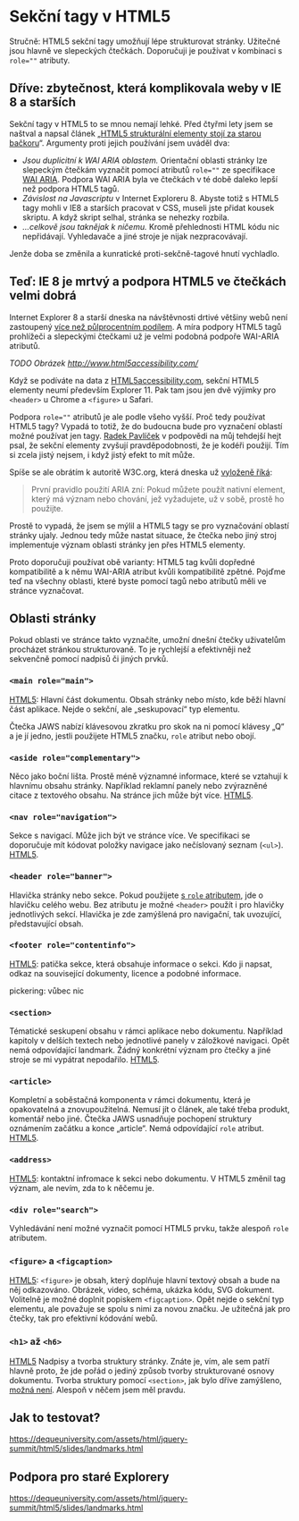# Sekční tagy v HTML5

Stručně: HTML5 sekční tagy umožňují lépe strukturovat stránky. Užitečné jsou hlavně ve slepeckých čtečkách. Doporučuji je používat v kombinaci s `role=""` atributy.


## Dříve: zbytečnost, která komplikovala weby v IE 8 a starších

Sekční tagy v HTML5 to se mnou nemají lehké. Před čtyřmi lety jsem se naštval a napsal článek „[HTML5 strukturální elementy stojí za starou bačkoru](http://kratce.vzhurudolu.cz/post/38371151431/html5-elementy)“. Argumenty proti jejich používání jsem uváděl dva:

- *Jsou duplicitní k WAI ARIA oblastem.* Orientační oblasti stránky lze slepeckým čtečkám vyznačit pomocí atributů `role=""` ze specifikace [WAI ARIA](wai-aria.md). Podpora WAI ARIA byla ve čtečkách v té době daleko lepší než podpora HTML5 tagů. 
- *Závislost na Javascriptu* v Internet Exploreru 8. Abyste totiž s HTML5 tagy mohli v IE8 a starších pracovat v CSS, museli jste přidat kousek skriptu. A když skript selhal, stránka se nehezky rozbila. 
- *…celkově jsou taknějak k ničemu.* Kromě přehlednosti HTML kódu nic nepřidávají. Vyhledavače a jiné stroje je nijak nezpracovávají.

Jenže doba se změnila a kunratické proti-sekčně-tagové hnutí vychladlo.  


## Teď: IE 8 je mrtvý  a podpora HTML5 ve čtečkách velmi dobrá

Internet Explorer 8 a starší dneska na návštěvnosti drtivé většiny webů není zastoupený [více než půlprocentním podílem](prohlizece.md). A míra podpory HTML5 tagů prohlížeči a slepeckými čtečkami už je velmi podobná podpoře WAI-ARIA atributů. 

*TODO Obrázek http://www.html5accessibility.com/*

Když se podíváte na data z [HTML5accessibility.com](http://www.html5accessibility.com/), sekční HTML5 elementy neumí především Explorer 11. Pak tam jsou jen dvě výjimky pro `<header>` u Chrome a `<figure>` u Safari.

Podpora `role=""` atributů je ale podle všeho vyšší. Proč tedy používat HTML5 tagy? 
Vypadá to totiž, že do budoucna bude pro vyznačení oblastí možné používat jen tagy. [Radek Pavlíček](http://poslepu.blogspot.cz/2012/12/proc-bych-nerad-aby-strukturalni-html5.html) v podpovědi na můj tehdejší hejt psal, že sekční elementy zvyšují pravděpodobnosti, že je kodéři použijí. Tím si zcela jistý nejsem, i když jistý efekt to mít může. 

Spíše se ale obrátím k autoritě W3C.org, která dneska už [vyloženě říká](https://www.w3.org/TR/aria-in-html/):

> První pravidlo použití ARIA zní: Pokud můžete použít nativní element, který má význam nebo chování, jež vyžadujete, už v sobě, prostě ho použijte.

Prostě to vypadá, že jsem se mýlil a HTML5 tagy se pro vyznačování oblastí stránky ujaly. Jednou tedy může nastat situace, že čtečka nebo jiný stroj implementuje význam oblasti stránky jen přes HTML5 elementy.

Proto doporučuji používat obě varianty: HTML5 tag kvůli dopředné kompatibilitě a k němu WAI-ARIA atribut kvůli kompatibilitě zpětné. Pojďme teď na všechny oblasti, které byste pomocí tagů nebo atributů měli ve stránce vyznačovat.


## Oblasti stránky

Pokud oblasti ve stránce takto vyznačíte, umožní dnešní čtečky uživatelům procházet stránkou strukturovaně. To je rychlejší a efektivněji než sekvenčně pomocí nadpisů či jiných prvků.

### `<main role="main">`

[HTML5](https://www.w3.org/TR/html5/grouping-content.html#the-main-element): Hlavní část dokumentu. Obsah stránky nebo místo, kde běží hlavní část aplikace. Nejde o sekční, ale „seskupovací“ typ elementu. 

Čtečka JAWS nabízí klávesovou zkratku pro skok na ni pomocí klávesy „Q“ a je jí jedno, jestli použijete HTML5 značku, `role` atribut nebo obojí. 

### `<aside role="complementary">`

Něco jako boční lišta. Prostě méně významné informace, které se vztahují k hlavnímu obsahu stránky. Například reklamní panely nebo zvýrazněné citace z textového obsahu. Na stránce jich může být více. 
[HTML5](https://www.w3.org/TR/html5/sections.html#the-aside-element). 

### `<nav role="navigation">`

Sekce s navigací. Může jich být ve stránce více. Ve specifikaci se doporučuje mít kódovat položky navigace jako nečíslovaný seznam (`<ul>`).
[HTML5](https://www.w3.org/TR/html5/sections.html#the-nav-element). 

### `<header role="banner">`

Hlavička stránky nebo sekce. Pokud použijete [s `role` atributem](https://www.w3.org/TR/wai-aria/roles#banner), jde o hlavičku celého webu. Bez atributu je možné `<header>` použít i pro hlavičky jednotlivých sekcí. Hlavička je zde zamýšlená pro navigační, tak uvozující, představující obsah.


### `<footer role="contentinfo"> `

[HTML5](https://www.w3.org/TR/html5/sections.html#the-footer-element): patička sekce, která obsahuje informace o sekci. Kdo ji napsat, odkaz na související dokumenty, licence a podobné informace.

pickering: vůbec nic

### `<section>`

Tématické seskupení obsahu v rámci aplikace nebo dokumentu. Například kapitoly v delších textech nebo jednotlivé panely v záložkové navigaci. Opět nemá odpovídající landmark. Žádný konkrétní význam pro čtečky a jiné stroje se mi vypátrat nepodařilo.
[HTML5](https://www.w3.org/TR/html5/sections.html#the-section-element). 

### `<article>`

Kompletní a soběstačná komponenta v rámci dokumentu, která je opakovatelná a znovupoužitelná. Nemusí jít o článek, ale také třeba produkt, komentář nebo jiné. Čtečka JAWS usnadňuje pochopení struktury oznámením začátku a konce „article“. Nemá odpovídající `role` atribut.
[HTML5](https://www.w3.org/TR/html5/sections.html#the-article-element). 

### `<address>`

[HTML5](https://www.w3.org/TR/html5/sections.html#the-address-element): kontaktní infromace k sekci nebo dokumentu. V HTML5 změnil tag význam, ale nevím, zda to k něčemu je.

### `<div role="search">`

Vyhledávání není možné vyznačit pomocí HTML5 prvku, takže alespoň `role` atributem.


### `<figure>` a `<figcaption>`

[HTML5](https://www.w3.org/TR/html5/grouping-content.html#the-figure-element): `<figure>` je obsah, který doplňuje hlavní textový obsah a bude na něj odkazováno. Obrázek, video, schéma, ukázka kódu, SVG dokument. Volitelně je možné doplnit popiskem `<figcaption>`. Opět nejde o sekční typ elementu, ale považuje se spolu s nimi za novou značku. Je užitečná jak pro čtečky, tak pro efektivní kódování webů.

### `<h1>` až `<h6>`

[HTML5](https://www.w3.org/TR/html5/sections.html#the-h1,-h2,-h3,-h4,-h5,-and-h6-elements) Nadpisy a tvorba struktury stránky. Znáte je, vím, ale sem patří hlavně proto, že jde pořád o jediný způsob tvorby strukturované osnovy dokumentu. Tvorba struktury pomocí `<section>`, jak bylo dříve zamýšleno, [možná není](http://www.vzhurudolu.cz/blog/25-vice-h1). Alespoň v něčem jsem měl pravdu.


## Jak to testovat?

https://dequeuniversity.com/assets/html/jquery-summit/html5/slides/landmarks.html


## Podpora pro staré Explorery

https://dequeuniversity.com/assets/html/jquery-summit/html5/slides/landmarks.html
